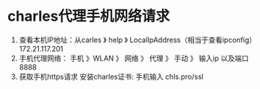 # charles代理手机网络请求
1. 查看本机IP地址：从carles 》 help 》 LocalIpAddress（相当于查看ipconfig） 172.21.117.201
2. 手机代理网络：  手机 》WLAN 》 网络 》 代理 》 手动 》 输入ip 以及端口8888
3. 获取手机https请求
    安装charles证书: 手机输入  chls.pro/ssl